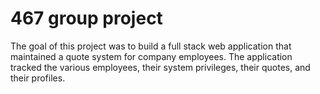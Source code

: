 # 467 group project
The goal of this project was to build a full stack web application that maintained a quote system for company employees. The application tracked the various employees, their system privileges, their quotes, and their profiles.

